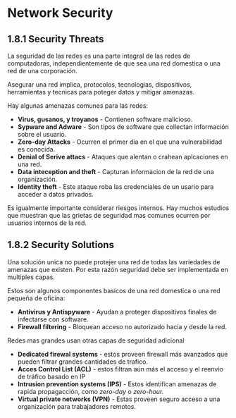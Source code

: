 # Network Security

## 1.8.1 Security Threats
La seguridad de las redes es una parte integral de las redes de computadoras, independientemente de que sea una red domestica o una red de una corporación.

Asegurar una red implica, protocolos, tecnologias, dispositivos, herramientas y tecnicas para poteger datos y mitigar amenazas.

Hay algunas amenazas comunes para las redes:
* **Virus, gusanos, y troyanos** - Contienen software malicioso.
* **Sypware and Adware** - Son tipos de software que collectan información sobre el usuario.
* **Zero-day Attacks** - Ocurren el primer dia en el que una vulnerabilidad es conocida.
* **Denial of Serive attacs** - Ataques que alentan o crahean aplcaciones en una red.
* **Data inteception and theft** - Capturan informacion de la red de una organización.
* **Identity theft** - Este ataque roba las credenciales de un usario para acceder a datos privados.

Es igualmente importante considerar riesgos internos.
Hay muchos estudios que muestran que las grietas de seguridad mas comunes ocurren por usuarios internos de la red.

## 1.8.2 Security Solutions

Una solución unica no puede protejer una red de todas las variedades de amenazas que existen.
Por esta razón seguridad debe ser implementada en multiples capas.

Estos son algunos componentes basicos de una red domestica o una red pequeña de oficina:
* **Antivirus y Antispyware** - Ayudan a proteger dispositivos finales de infectarse con software.
* **Firewall filtering** - Bloquean acceso no autorizado hacia y desde la red.

Redes mas grandes usan otras capas de seguridad adicional

* **Dedicated firewal systems** - estos proveen firewall más avanzados que pueden filtrar grandes cantidades de trafico.
* **Acces Control List (ACL)** - estos filtran aún más el acceso y el reenvio de tráfico basado en IP 
* **Intrusion prevention systems (IPS)** - Estos identifican amenazas de rapida propagacción, como _zero-day_ o _zero-hour._
* **Virtual private networks (VPN)** - Estas proveen seguro acceso a una organización para trabajadores remotos.

